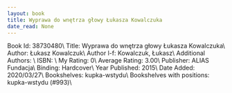 ```yaml
---
layout: book
title: Wyprawa do wnętrza głowy Łukasza Kowalczuka
date_read: None
---
```


Book Id: 38730480\ 
Title: Wyprawa do wnętrza głowy Łukasza Kowalczuka\ 
Author: Łukasz Kowalczuk\ 
Author l-f: Kowalczuk, Łukasz\ 
Additional Authors: \ 
ISBN: \ 
My Rating: 0\ 
Average Rating: 3.00\ 
Publisher: ALIAS Fundacja\ 
Binding: Hardcover\ 
Year Published: 2015\ 
Date Added: 2020/03/27\ 
Bookshelves: kupka-wstydu\ 
Bookshelves with positions: kupka-wstydu (#993)\ 


